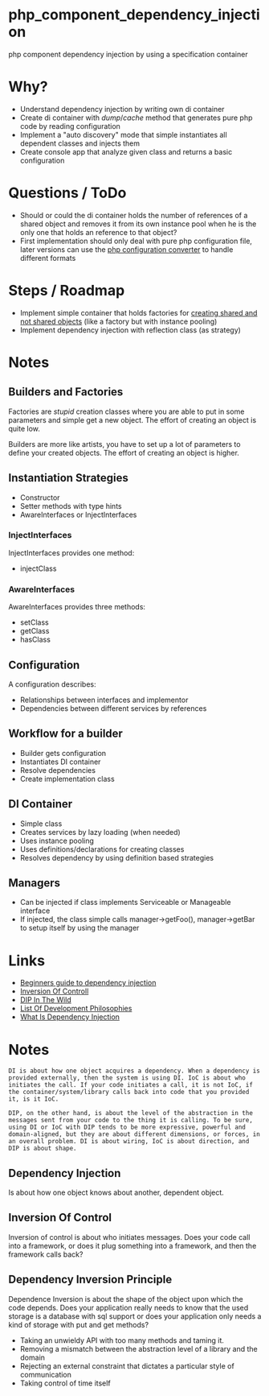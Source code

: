 # php_component_dependency_injection

php component dependency injection by using a specification container

# Why?

* Understand dependency injection by writing own di container
* Create di container with *dump*/*cache* method that generates pure php code by reading configuration
* Implement a "auto discovery" mode that simple instantiates all dependent classes and injects them
* Create console app that analyze given class and returns a basic configuration

# Questions / ToDo

* Should or could the di container holds the number of references of a shared object and removes it from its own instance pool when he is the only one that holds an reference to that object?
* First implementation should only deal with pure php configuration file, later versions can use the [php configuration converter](https://github.com/stevleibelt/php_component_converter) to handle different formats

# Steps / Roadmap

* Implement simple container that holds factories for [creating shared and not shared objects](http://tutorials.jenkov.com/dependency-injection/butterfly-container.html) (like a factory but with instance pooling)
* Implement dependency injection with reflection class (as strategy)

# Notes

## Builders and Factories

Factories are *stupid* creation classes where you are able to put in some parameters and simple get a new object. The effort of creating an object is quite low.

Builders are more like artists, you have to set up a lot of parameters to define your created objects. The effort of creating an object is higher.

## Instantiation Strategies

* Constructor
* Setter methods with type hints
* AwareInterfaces or InjectInterfaces

### InjectInterfaces

InjectInterfaces provides one method:

* injectClass

### AwareInterfaces

AwareInterfaces provides three methods:

* setClass
* getClass
* hasClass

## Configuration

A configuration describes:

* Relationships between interfaces and implementor
* Dependencies between different services by references

## Workflow for a builder

* Builder gets configuration
* Instantiates DI container
* Resolve dependencies
* Create implementation class

## DI Container

* Simple class
* Creates services by lazy loading (when needed)
* Uses instance pooling
* Uses definitions/declarations for creating classes
* Resolves dependency by using definition based strategies

## Managers

* Can be injected if class implements Serviceable or Manageable interface
* If injected, the class simple calls manager->getFoo(), manager->getBar to setup itself by using the manager

# Links

* [Beginners guide to dependency injection](http://www.theserverside.com/news/1321158/A-beginners-guide-to-Dependency-Injection)
* [Inversion Of Controll](http://martinfowler.com/articles/injection.html)
* [DIP In The Wild](http://martinfowler.com/articles/dipInTheWild.html)
* [List Of Development Philosophies](http://en.wikipedia.org/wiki/List_of_software_development_philosophies)
* [What Is Dependency Injection](http://tutorials.jenkov.com/dependency-injection/index.html)

# Notes

    DI is about how one object acquires a dependency. When a dependency is provided externally, then the system is using DI. IoC is about who initiates the call. If your code initiates a call, it is not IoC, if the container/system/library calls back into code that you provided it, is it IoC.

    DIP, on the other hand, is about the level of the abstraction in the messages sent from your code to the thing it is calling. To be sure, using DI or IoC with DIP tends to be more expressive, powerful and domain-aligned, but they are about different dimensions, or forces, in an overall problem. DI is about wiring, IoC is about direction, and DIP is about shape.

## Dependency Injection

Is about how one object knows about another, dependent object.

## Inversion Of Control

Inversion of control is about who initiates messages. Does your code call into a framework, or does it plug something into a framework, and then the framework calls back?

## Dependency Inversion Principle

Dependence Inversion is about the shape of the object upon which the code depends. Does your application really needs to know that the used storage is a database with sql support or does your application only needs a kind of storage with put and get methods?

* Taking an unwieldy API with too many methods and taming it.
* Removing a mismatch between the abstraction level of a library and the domain
* Rejecting an external constraint that dictates a particular style of communication
* Taking control of time itself
